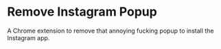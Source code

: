 # Remove Instagram Popup

A Chrome extension to remove that annoying fucking popup to install the Instagram app.

